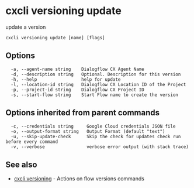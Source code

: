 # cxcli versioning update

update a version

```
cxcli versioning update [name] [flags]
```

## Options

```
  -a, --agent-name string    Dialogflow CX Agent Name
  -d, --description string   Optional. Description for this version
  -h, --help                 help for update
  -l, --location-id string   Dialogflow CX Location ID of the Project
  -p, --project-id string    Dialogflow CX Project ID
  -s, --start-flow string    Start Flow name to create the version
```

## Options inherited from parent commands

```
  -c, --credentials string     Google Cloud credentials JSON file
  -o, --output-format string   Output Format (default "text")
  -u, --skip-update-check      Skip the check for updates check run before every command
  -v, --verbose                verbose error output (with stack trace)
```

## See also

* [cxcli versioning](/cmd/cxcli_versioning/)	 - Actions on flow versions commands

